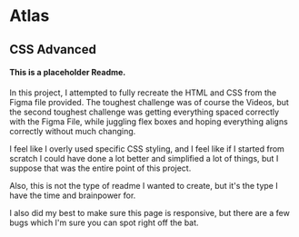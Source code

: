 # Atlas

## CSS Advanced

#### This is a placeholder Readme.


In this project, I attempted to fully recreate the HTML and CSS from the Figma file provided. The toughest challenge was of course the Videos, but the second toughest challenge was getting everything spaced correctly with the Figma File, while juggling flex boxes and hoping everything aligns correctly without much changing.

I feel like I overly used specific CSS styling, and I feel like if I started from scratch I could have done a lot better and simplified a lot of things, but I suppose that was the entire point of this project. 

Also, this is not the type of readme I wanted to create, but it's the type I have the time and brainpower for.

I also did my best to make sure this page is responsive, but there are a few bugs which I'm sure you can spot right off the bat. 